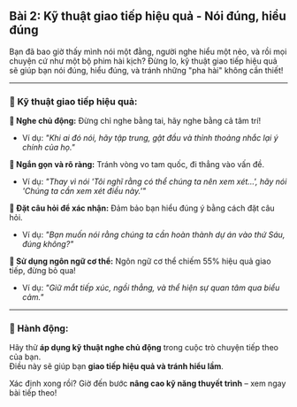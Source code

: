## Bài 2: Kỹ thuật giao tiếp hiệu quả - Nói đúng, hiểu đúng

Bạn đã bao giờ thấy mình nói một đằng, người nghe hiểu một nẻo, và rồi mọi chuyện cứ như một bộ phim hài kịch? Đừng lo, kỹ thuật giao tiếp hiệu quả sẽ giúp bạn nói đúng, hiểu đúng, và tránh những "pha hài" không cần thiết!

---

### 📌 Kỹ thuật giao tiếp hiệu quả:

**🔹 Nghe chủ động:**
Đừng chỉ nghe bằng tai, hãy nghe bằng cả tâm trí!  
- Ví dụ: *"Khi ai đó nói, hãy tập trung, gật đầu và thỉnh thoảng nhắc lại ý chính của họ."*

**🔹 Ngắn gọn và rõ ràng:**
Tránh vòng vo tam quốc, đi thẳng vào vấn đề.  
- Ví dụ: *"Thay vì nói 'Tôi nghĩ rằng có thể chúng ta nên xem xét...', hãy nói 'Chúng ta cần xem xét điều này.'"*

**🔹 Đặt câu hỏi để xác nhận:**
Đảm bảo bạn hiểu đúng ý bằng cách đặt câu hỏi.  
- Ví dụ: *"Bạn muốn nói rằng chúng ta cần hoàn thành dự án vào thứ Sáu, đúng không?"*

**🔹 Sử dụng ngôn ngữ cơ thể:**
Ngôn ngữ cơ thể chiếm 55% hiệu quả giao tiếp, đừng bỏ qua!  
- Ví dụ: *"Giữ mắt tiếp xúc, ngồi thẳng, và thể hiện sự quan tâm qua biểu cảm."*

---

### 🚀 Hành động:

Hãy thử **áp dụng kỹ thuật nghe chủ động** trong cuộc trò chuyện tiếp theo của bạn.  
Điều này sẽ giúp bạn **giao tiếp hiệu quả và tránh hiểu lầm**.  

Xác định xong rồi? Giờ đến bước **nâng cao kỹ năng thuyết trình** – xem ngay bài tiếp theo!